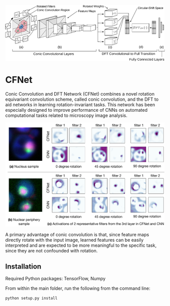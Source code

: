 <img src="cfnet.png" alt="drawing" width="550"/>

# CFNet

Conic Convolution and DFT Network (CFNet) combines a novel rotation equivariant convolution scheme, called conic convolution, and the DFT to aid networks in learning rotation-invariant tasks.
This network has been especially designed to improve performance of CNNs on automated computational tasks related to microscopy image analysis.

<img src="features.png" alt="drawing" width="550"/>

A primary advantage of conic convolution is that, since feature maps directly rotate with the input image, learned features can be easily interpreted and are expected to be more meaningful to the specific task, since they are not confounded with rotation.

## Installation

Required Python packages: TensorFlow, Numpy

From within the main folder, run the following from the command line:
```
python setup.py install
```

